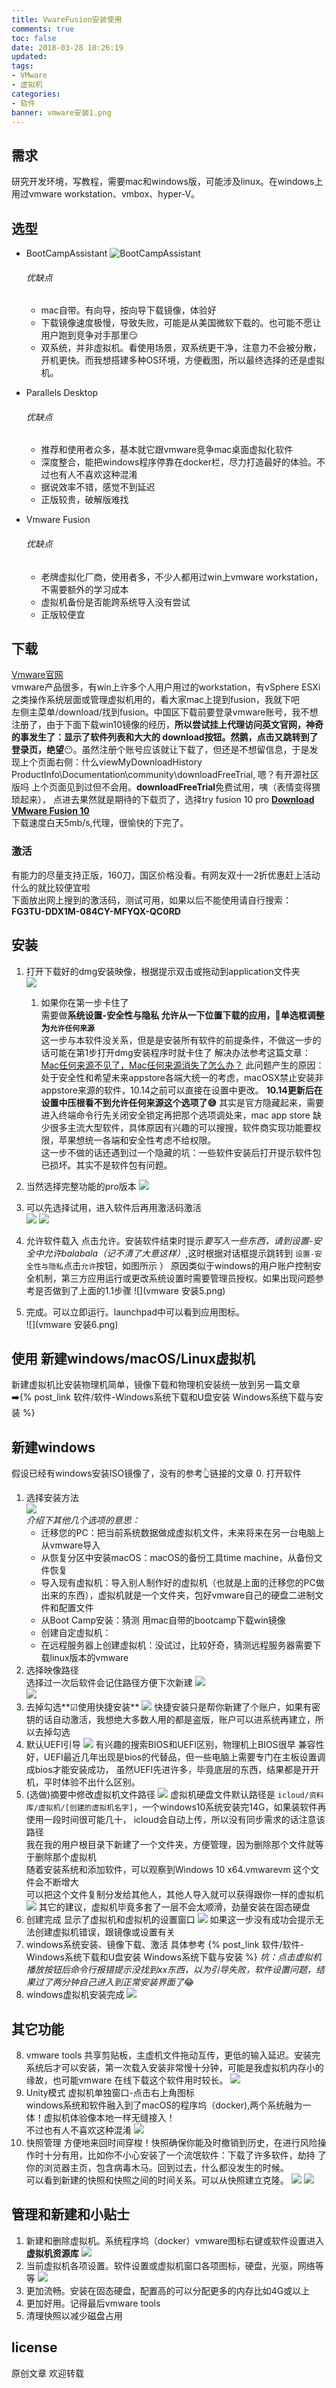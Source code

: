 ```yaml
---
title: VwareFusion安装使用
comments: true
toc: false
date: 2018-03-28 10:26:19
updated:
tags: 
- VMware 
- 虚拟机
categories: 
- 软件
banner: vmware安装1.png
---
```

## 需求
研究开发环境，写教程，需要mac和windows版，可能涉及linux。在windows上用过vmware workstation、vmbox、hyper-V。
## 选型
- BootCampAssistant
    ![BootCampAssistant](BootCampAssistant.png)
    ###### 优缺点
    - mac自带。有向导，按向导下载镜像，体验好
    - 下载镜像速度极慢，导致失败，可能是从美国微软下载的。也可能不愿让用户跑到竞争对手那里:smirk:
    - 双系统，并非虚拟机。看使用场景，双系统更干净，注意力不会被分散，开机更快。而我想搭建多种OS环境，方便截图，所以最终选择的还是虚拟机。

- Parallels Desktop
    ###### 优缺点
    - 推荐和使用者众多，基本就它跟vmware竞争mac桌面虚拟化软件
    - 深度整合，能把windows程序停靠在docker栏，尽力打造最好的体验。不过也有人不喜欢这种混淆
    - 据说效率不错，感觉不到延迟
    - 正版较贵，破解版难找

- Vmware Fusion 
    ###### 优缺点
    - 老牌虚拟化厂商，使用者多，不少人都用过win上vmware workstation，不需要额外的学习成本
    - 虚拟机备份是否能跨系统导入没有尝试
    - 正版较便宜

## 下载
[Vmware官网](https://www.vmware.com/)  
vmware产品很多，有win上许多个人用户用过的workstation，有vSphere ESXi之类操作系统层面或管理虚拟机用的，看大家mac上提到fusion，我就下吧  
左侧主菜单/download/找到fusion。中国区下载前要登录vmware账号，我不想注册了，由于下面下载win10镜像的经历，**所以尝试挂上代理访问英文官网，神奇的事发生了：显示了软件列表和大大的
download按钮。然鹅，点击又跳转到了登录页，绝望**😶。虽然注册个账号应该就让下载了，但还是不想留信息，于是发现上个页面右侧：什么viewMyDownloadHistory\
ProductInfo\Documentation\community\downloadFreeTrial, 嗯？有开源社区版吗 上个页面见到过但不会用。**downloadFreeTrial**免费试用，咦（表情变得猥琐起来），
点进去果然就是期待的下载页了，选择try fusion 10 pro
**[Download VMware Fusion 10](https://www.vmware.com/products/fusion/fusion-evaluation.html)**  
下载速度白天5mb/s,代理，很愉快的下完了。
### 激活
有能力的尽量支持正版，160刀，国区价格没看。有网友双十一2折优惠赶上活动什么的就比较便宜啦  
下面放出网上搜到的激活码，测试可用，如果以后不能使用请自行搜索：  
**FG3TU-DDX1M-084CY-MFYQX-QC0RD**

## 安装
1. 打开下载好的dmg安装映像，根据提示双击或拖动到application文件夹  
![](vmware安装1.png)  
    1. 如果你在第一步卡住了  
       需要做**系统设置-安全性与隐私 允许从一下位置下载的应用，🔘单选框调整为`允许任何来源`**  
       这一步与本软件没关系，但是是安装所有软件的前提条件，不做这一步的话可能在第1步打开dmg安装程序时就卡住了
       解决办法参考这篇文章：[Mac任何来源不见了，Mac任何来源消失了怎么办？](https://jingyan.baidu.com/article/afd8f4de8e55e734e286e92a.html)
       此问题产生的原因：处于安全性和希望未来appstore各端大统一的考虑，macOSX禁止安装非appstore来源的软件，10.14之前可以直接在设置中更改。
       **10.14更新后在设置中压根看不到允许任何来源这个选项了😅** 其实是官方隐藏起来，需要进入终端命令行先关闭安全锁定再把那个选项调处来，mac app store
       缺少很多主流大型软件，具体原因有兴趣的可以搜搜，软件商实现功能要权限，苹果想统一各端和安全性考虑不给权限。  
       这一步不做的话还遇到过一个隐藏的坑：一些软件安装后打开提示软件包已损坏。其实不是软件包有问题。
       
2. 当然选择完整功能的pro版本
![](vmware安装2.png)
3. 可以先选择试用，进入软件后再用激活码激活  
![](vmware安装3.png)
![](vmware安装4.png)
4. 允许软件载入
点击允许。安装软件结束时提示*要写入一些东西，请到设置-安全中允许balabala（记不清了大意这样）*,这时根据对话框提示跳转到
`设置-安全性与隐私`点击`允许`按钮，如图所示 ）
原因类似于windows的用户账户控制安全机制，第三方应用运行或更改系统设置时需要管理员授权。如果出现问题参考是否做到了上面的1.1步骤
![](vmware 安装5.png)
5. 完成。可以立即运行。launchpad中可以看到应用图标。  
![](vmware 安装6.png)



## 使用 新建windows/macOS/Linux虚拟机
新建虚拟机比安装物理机简单，镜像下载和物理机安装统一放到另一篇文章  
➡️{% post_link 软件/软件-Windows系统下载和U盘安装 Windows系统下载与安装 %}


## 新建windows
假设已经有windows安装ISO镜像了，没有的参考👆链接的文章
0. 打开软件  
1. 选择安装方法  
    ![](vmware使用1.png)  
    *介绍下其他几个选项的意思：*
    - 迁移您的PC：把当前系统数据做成虚拟机文件，未来将来在另一台电脑上从vmware导入
    - 从恢复分区中安装macOS：macOS的备份工具time machine，从备份文件恢复
    - 导入现有虚拟机：导入别人制作好的虚拟机（也就是上面的迁移您的PC做出来的东西），虚拟机就是一个文件夹，包好vmware自己的硬盘二进制文件和配置文件
    - 从Boot Camp安装：猜测 用mac自带的bootcamp下载win镜像
    - 创建自定虚拟机：
    - 在远程服务器上创建虚拟机：没试过，比较好奇，猜测远程服务器需要下载linux版本的vmware
2. 选择映像路径  
选择过一次后软件会记住路径方便下次新建
![](vmware使用2.png)  
![](vmware使用3.png)  
3. 去掉勾选**☑使用快捷安装**
![](vmware使用4.png)
快捷安装只是帮你新建了个账户，如果有密钥的话自动激活，我想绝大多数人用的都是盗版，账户可以进系统再建立，所以去掉勾选
4. 默认UEFI引导
![](vmware使用5.png) 
有兴趣的搜索BIOS和UEFI区别，物理机上BIOS很早 兼容性好，UEFI最近几年出现是bios的代替品，但一些电脑上需要专门在主板设置调成bios才能安装成功，
虽然UEFI先进许多，毕竟底层的东西，结果都是开开机，平时体验不出什么区别。
5. (选做)摘要中修改虚拟机文件路径
![](vmware使用5-5.png) 
虚拟机硬盘文件默认路径是  `icloud/资料库/虚拟机/[创建的虚拟机名字]`，一个windows10系统安装完14G，如果装软件再使用一段时间很可能几十，
icloud会自动上传，所以没有同步需求的话注意该路径  
我在我的用户根目录下新建了一个文件夹，方便管理，因为删除那个文件就等于删除那个虚拟机  
随着安装系统和添加软件，可以观察到Windows 10 x64.vmwarevm 这个文件会不断增大  
可以把这个文件复制分发给其他人，其他人导入就可以获得跟你一样的虚拟机
![](vmware使用5-6.png)
其它的建议，虚拟机毕竟多套了一层不会太顺滑，劲量安装在固态硬盘  
5. 创建完成
显示了虚拟机和虚拟机的设置窗口
![](vmware使用6.png) 
如果这一步没有成功会提示无法创建虚拟机错误，跟镜像或设置有关  
6. windows系统安装、镜像下载、激活
具体参考 {% post_link 软件/软件-Windows系统下载和U盘安装 Windows系统下载与安装 %}
*坑：点击虚拟机播放按钮后命令行报错提示没找到xx东西，以为引导失败，软件设置问题，结果过了两分钟自己进入到正常安装界面了*😂
7. windows虚拟机安装完成
![](vmware使用8.png) 

## 其它功能
8. vmware tools
共享剪贴板，主虚机文件拖动互传，更低的输入延迟。安装完系统后才可以安装，第一次载入安装非常慢十分钟，可能是我虚拟机内存小的缘故，也可能vmware
在线下载这个软件用时较长。
![](vmware使用9.png) 
9. Unity模式
虚拟机单独窗口-点击右上角图标  
windows系统和软件融入到了macOS的程序坞（docker),两个系统融为一体！虚拟机体验像本地一样无缝接入！  
不过也有人不喜欢这种混淆
![](vmware使用10.png) 
10. 快照管理
方便地来回时间穿梭！快照确保你能及时撤销到历史，在进行风险操作时十分有用，比如你不小心安装了一个流氓软件：下载了许多软件，劫持
了你的浏览器主页，包含病毒木马。回到过去，什么都没发生的时候。  
可以看到新建的快照和快照之间的时间关系。可以从快照建立克隆。
![](vmware使用12.png)
![](vmware使用11.png)


## 管理和新建和小贴士
1. 新建和删除虚拟机。系统程序坞（docker）vmware图标右键或软件设置进入**虚拟机资源库**
![](vmware使用7.png) 
2. 当前虚拟机各项设置。软件设置或虚拟机窗口各项图标，硬盘，光驱，网络等等
![](vmware使用6.png) 
3. 更加流畅。安装在固态硬盘，配置高的可以分配更多的内存比如4G或以上
4. 更加好用。记得最后vmware tools
5. 清理快照以减少磁盘占用


## license
原创文章 欢迎转载



